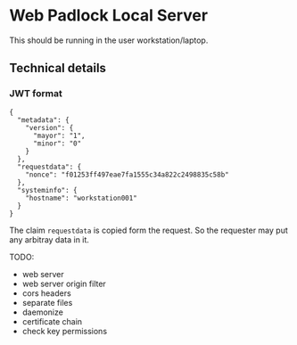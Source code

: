 # Web Padlock Local Server

This should be running in the user workstation/laptop.

## Technical details

### JWT format

    {
      "metadata": {
        "version": {
          "mayor": "1",
          "minor": "0"
        }
      },
      "requestdata": {
        "nonce": "f01253ff497eae7fa1555c34a822c2498835c58b"
      },
      "systeminfo": {
        "hostname": "workstation001"
      }
    }


The claim `requestdata` is copied form the request. So the requester may put any arbitray data in it.


TODO:
 - web server
 - web server origin filter
 - cors headers
 - separate files
 - daemonize
 - certificate chain
 - check key permissions
